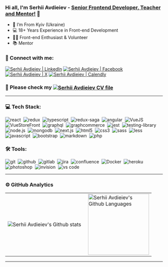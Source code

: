 ### Hi all, I'm Serhii Avdieiev - [Senior Frontend Developer, Teacher and Mentor!][vercel] 👋 

- 📍 I’m From Kyiv (Ukraine)
- 💻 18+ Years Experience in Front-end Development
- 👨‍💻 Front-end Enthusiast & Volunteer
- 📚 Mentor

### 🤝 Connect with me:

[<img alt="Serhii Avdieiev | LinkedIn" src="https://img.shields.io/badge/linkedin-0077B5.svg?&style=for-the-badge&logo=linkedin&logoColor=white" />][linkedin]
[<img alt="Serhii Avdieiev | Facebook" src="https://img.shields.io/badge/facebook-0077B5.svg?&style=for-the-badge&logo=facebook&logoColor=white" />][facebook]
[<img alt="Serhii Avdieiev | X" src="https://img.shields.io/badge/x-1DA1F2.svg?&style=for-the-badge&logo=x&logoColor=white" />][x]
[<img alt="Serhii Avdieiev | Calendly" src="https://img.shields.io/badge/calendly%20me-ccc.svg?&style=for-the-badge&logo=calendly&logoColor=white)" />][calendly]

### 🤝 Please check my [<img valign=middle alt="Serhii Avdieiev CV file" src="https://img.shields.io/badge/resume-red.svg?&style=for-the-badge" />][CV]

---

### 💻 Tech Stack:

<img alt="react" src="https://img.shields.io/badge/react-61DAFB.svg?&style=for-the-badge&logo=react&logoColor=fff" />&nbsp;
<img alt="redux" src="https://img.shields.io/badge/redux-764ABC.svg?&style=for-the-badge&logo=redux&logoColor=fff" />&nbsp;
<img alt="typescript" src="https://img.shields.io/badge/typescript-007ACC.svg?&style=for-the-badge&logo=typescript&logoColor=fff" />&nbsp;
<img alt="redux-saga" src="https://img.shields.io/badge/redux saga-939393.svg?&style=for-the-badge&logo=redux-saga&logoColor=fff" />&nbsp;
<img alt="angular" src="https://img.shields.io/badge/angular-C21325.svg?&style=for-the-badge&logo=angular&logoColor=fff" />&nbsp;
<img alt="VueJS" src="https://img.shields.io/badge/vue.js-26A944.svg?&style=for-the-badge&logo=vue.js&logoColor=fff" />&nbsp;
<img alt="VueStoreFront" src="https://img.shields.io/badge/vueStoreFront-26A944.svg?&style=for-the-badge&logo=vueStoreFront&logoColor=fff" />&nbsp;
<img alt="graphql" src="https://img.shields.io/badge/graphql-E10098.svg?&style=for-the-badge&logo=graphql&logoColor=fff" />&nbsp;
<img alt="graphcommerce" src="https://img.shields.io/badge/graphcommerce-007ACC.svg?&style=for-the-badge&logo=graphcommerce&logoColor=fff" />&nbsp;
<img alt="jest" src="https://img.shields.io/badge/jest-C21325.svg?&style=for-the-badge&logo=jest&logoColor=fff" />&nbsp;
<img alt="testing-library" src="https://img.shields.io/badge/rtl-D62B2A.svg?&style=for-the-badge&logo=testing-library&logoColor=fff" />&nbsp;
<img alt="node.js" src="https://img.shields.io/badge/node.js-90C53F.svg?&style=for-the-badge&logo=node.js&logoColor=fff" />&nbsp;
<img alt="mongodb" src="https://img.shields.io/badge/mongodb-26A944.svg?&style=for-the-badge&logo=mongodb&logoColor=fff" />&nbsp;
<img alt="next.js" src="https://img.shields.io/badge/next.js-000.svg?&style=for-the-badge&logo=next.js&logoColor=fff" />&nbsp;
<img alt="html5" src="https://img.shields.io/badge/html-E34F26.svg?&style=for-the-badge&logo=html5&logoColor=fff" />&nbsp;
<img alt="css3" src="https://img.shields.io/badge/css-1572B6.svg?&style=for-the-badge&logo=css3&logoColor=fff" />&nbsp;
<img alt="sass" src="https://img.shields.io/badge/sass-CF649A.svg?&style=for-the-badge&logo=sass&logoColor=fff" />&nbsp;
<img alt="less" src="https://img.shields.io/badge/less-26A944.svg?&style=for-the-badge&logo=less&logoColor=fff" />&nbsp;
<img alt="javascript" src="https://img.shields.io/badge/javascript-F7DF1E.svg?&style=for-the-badge&logo=javascript&logoColor=fff" />&nbsp;
<img alt="bootstrap" src="https://img.shields.io/badge/bootstrap-7610F7.svg?&style=for-the-badge&logo=bootstrap&logoColor=fff" />&nbsp;
<img alt="markdown" src="https://img.shields.io/badge/markdown-000.svg?&style=for-the-badge&logo=markdown&logoColor=fff" />&nbsp;
<img alt="php" src="https://img.shields.io/badge/php-61DAFB.svg?&style=for-the-badge&logo=php&logoColor=fff" />&nbsp;

### 🛠 Tools:

<img alt="git" src="https://img.shields.io/badge/git-F05033.svg?&style=for-the-badge&logo=git&logoColor=fff" />&nbsp;
<img alt="github" src="https://img.shields.io/badge/github-000.svg?&style=for-the-badge&logo=github&logoColor=fff" />&nbsp;
<img alt="gitlab" src="https://img.shields.io/badge/gitlab-380D75.svg?&style=for-the-badge&logo=gitlab&logoColor=fff" />&nbsp;
<img alt="jira" src="https://img.shields.io/badge/jira-2D80FF.svg?&style=for-the-badge&logo=jira&logoColor=fff" />&nbsp;
<img alt="confluence" src="https://img.shields.io/badge/confluence-1F4D7D.svg?&style=for-the-badge&logo=confluence&logoColor=fff" />&nbsp;
<img alt="Docker" src="https://img.shields.io/badge/docker-000.svg?&style=for-the-badge&logo=docker&logoColor=fff" />&nbsp;
<img alt="heroku" src="https://img.shields.io/badge/heroku-5920B1.svg?&style=for-the-badge&logo=heroku&logoColor=fff" />&nbsp;
<img alt="photoshop" src="https://img.shields.io/badge/photoshop-31A8FF.svg?&style=for-the-badge&logo=adobe-photoshop&logoColor=fff" />&nbsp;
<img alt="invision" src="https://img.shields.io/badge/invision-FF3267.svg?&style=for-the-badge&logo=invision&logoColor=fff" />&nbsp;
<img alt="vs code" src="https://img.shields.io/badge/vs code-007ACC.svg?&style=for-the-badge&logo=visual-studio-code&logoColor=fff" />&nbsp;

---

### ⚙️ GitHub Analytics

<table>
  <tr>
    <td>
      <img align="left" src="https://github-readme-streak-stats.herokuapp.com/?user=taypyc&theme=algolia" alt="Serhii Avdieiev's Github stats" />
    </td>
    <td>
      <img height="195px" align="right" alt="Serhii Avdieiev's Github Languages" src="https://github-readme-stats-eight-theta.vercel.app/api/top-langs/?username=YauhenKavalchuk&theme=algolia&layout=compact" />
    </td>
  </tr>
</table>

---

[vercel]: https://taypyc.vercel.app
[linkedin]: https://www.linkedin.com/in/serhii-avdieiev/
[facebook]: <https://www.facebook.com/taypyc>
[x]: https://twitter.com/Serhii_Avdieiev
[telegram]: https://t.me/taypyc1
[CV]: https://taypyc.vercel.app/static/CV_Serhii.Avdieiev.pdf
[calendly]: https://calendly.com/serhii_avdieiev
